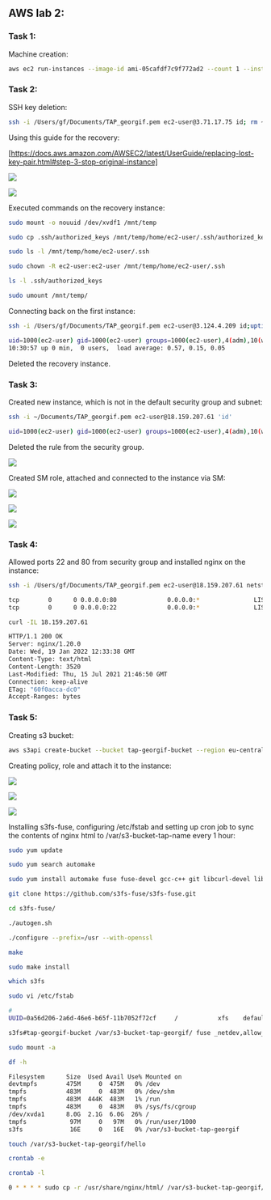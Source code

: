 ## AWS lab 2:

### Task 1:
Machine creation:

```bash
aws ec2 run-instances --image-id ami-05cafdf7c9f772ad2 --count 1 --instance-type t2.micro --key-name TAP_georgif --security-group-ids sg-0523f8a9602301934 --subnet-id subnet-0f5550982c861d958
```

### Task 2:

SSH key deletion:

```bash
ssh -i /Users/gf/Documents/TAP_georgif.pem ec2-user@3.71.17.75 id; rm ~/.ssh/authorized_keys
```

Using this guide for the recovery:

[https://docs.aws.amazon.com/AWSEC2/latest/UserGuide/replacing-lost-key-pair.html#step-3-stop-original-instance]

![](recovery_instance)

![](volume)

Executed commands on the recovery instance:

```bash
sudo mount -o nouuid /dev/xvdf1 /mnt/temp

sudo cp .ssh/authorized_keys /mnt/temp/home/ec2-user/.ssh/authorized_keys

sudo ls -l /mnt/temp/home/ec2-user/.ssh

sudo chown -R ec2-user:ec2-user /mnt/temp/home/ec2-user/.ssh

ls -l .ssh/authorized_keys 

sudo umount /mnt/temp/
```

Connecting back on the first instance:

```bash
ssh -i /Users/gf/Documents/TAP_georgif.pem ec2-user@3.124.4.209 id;uptime
```

```bash
uid=1000(ec2-user) gid=1000(ec2-user) groups=1000(ec2-user),4(adm),10(wheel),190(systemd-journal)
10:30:57 up 0 min,  0 users,  load average: 0.57, 0.15, 0.05
```

Deleted the recovery instance.

### Task 3:

Created new instance, which is not in the default security group and subnet:

```bash
ssh -i ~/Documents/TAP_georgif.pem ec2-user@18.159.207.61 'id'
```

```bash
uid=1000(ec2-user) gid=1000(ec2-user) groups=1000(ec2-user),4(adm),10(wheel),190(systemd-journal)
```

Deleted the rule from the security group.

![](deleted_rule.png)

Created SM role, attached and connected to the instance via SM:

![](role_created.png)

![](role_attached.png)

![](connected_sm.png)

### Task 4:

Allowed ports 22 and 80 from security group and installed nginx on the instance:

```bash
ssh -i /Users/gf/Documents/TAP_georgif.pem ec2-user@18.159.207.61 netstat -4ltn | grep "22\|80"
```

```bash
tcp        0      0 0.0.0.0:80              0.0.0.0:*               LISTEN     
tcp        0      0 0.0.0.0:22              0.0.0.0:*               LISTEN     
```

```bash
curl -IL 18.159.207.61
```

```bash
HTTP/1.1 200 OK
Server: nginx/1.20.0
Date: Wed, 19 Jan 2022 12:33:38 GMT
Content-Type: text/html
Content-Length: 3520
Last-Modified: Thu, 15 Jul 2021 21:46:50 GMT
Connection: keep-alive
ETag: "60f0acca-dc0"
Accept-Ranges: bytes
```

### Task 5:

Creating s3 bucket:

```bash
aws s3api create-bucket --bucket tap-georgif-bucket --region eu-central-1 --create-bucket-configuration LocationConstraint=eu-central-1
```

Creating policy, role and attach it to the instance:

![](s3_policy.png)

![](s3_role.png)

![](role_to_instance.png)

Installing s3fs-fuse, configuring /etc/fstab and setting up cron job to sync the contents of nginx html to /var/s3-bucket-tap-name every 1 hour:

```bash 
sudo yum update

sudo yum search automake

sudo yum install automake fuse fuse-devel gcc-c++ git libcurl-devel libxml2-devel make openssl-devel

git clone https://github.com/s3fs-fuse/s3fs-fuse.git

cd s3fs-fuse/

./autogen.sh 

./configure --prefix=/usr --with-openssl

make

sudo make install

which s3fs

sudo vi /etc/fstab 
```

```bash
#
UUID=0a56d206-2a6d-46e6-b65f-11b7052f72cf     /           xfs    defaults,noatime  1   1

s3fs#tap-georgif-bucket /var/s3-bucket-tap-georgif/ fuse _netdev,allow_other,uid=1002,gid=1002,iam_role=TAP_georgif_s3_programmatic_role,use_cache=/tmp,url=https://s3.eu-central-1.amazonaws.com 0 0
```

```bash
sudo mount -a

df -h
```

```bash
Filesystem      Size  Used Avail Use% Mounted on
devtmpfs        475M     0  475M   0% /dev
tmpfs           483M     0  483M   0% /dev/shm
tmpfs           483M  444K  483M   1% /run
tmpfs           483M     0  483M   0% /sys/fs/cgroup
/dev/xvda1      8.0G  2.1G  6.0G  26% /
tmpfs            97M     0   97M   0% /run/user/1000
s3fs             16E     0   16E   0% /var/s3-bucket-tap-georgif
```

```bash
touch /var/s3-bucket-tap-georgif/hello 

crontab -e

crontab -l
```
   
```bash
0 * * * * sudo cp -r /usr/share/nginx/html/ /var/s3-bucket-tap-georgif/
```
